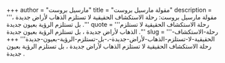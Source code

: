 +++
author = "مارسيل بروست"
title = "مقولة مارسيل بروست"
description = '''مقولة مارسيل بروست: رحلة الاستكشاف الحقيقية لا تستلزم الذهاب لأراض جديدة ، بل تستلزم الرؤية بعيون جديدة .'''
quote = '''رحلة الاستكشاف الحقيقية لا تستلزم الذهاب لأراض جديدة ، بل تستلزم الرؤية بعيون جديدة .'''
slug = '''رحلة-الاستكشاف-الحقيقية-لا-تستلزم-الذهاب-لأراض-جديدة-،-بل-تستلزم-الرؤية-بعيون-جديدة'''
+++
رحلة الاستكشاف الحقيقية لا تستلزم الذهاب لأراض جديدة ، بل تستلزم الرؤية بعيون جديدة .
